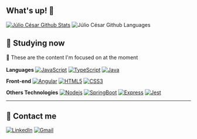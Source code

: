 ## What's up! 👋

[![Júlio César Github Stats](https://github-readme-stats.vercel.app/api?username=juliocesarfs&show_icons=true&theme=dark&bg_color=0d1117&&count_private=true&hide_border=true)](https://github.com/juliocesarfs)
![Júlio César Github Languages](https://github-readme-stats.vercel.app/api/top-langs/?username=juliocesarfs&show_icons=true&theme=dark&hide_border=true&bg_color=0d1117&layout=compact)


## 📝 Studying now

📌 These are the content I'm focused on at the moment<br></br>
**Languages**
[![JavaScript](https://img.shields.io/badge/-JavaScript-black?style=flag-square&logo=javascript&link=https://github.com/juliocesarfs/)](https://github.com/juliocesarfs/)
[![TypeScript](https://img.shields.io/badge/-TypeScript-black?style=flag-square&logo=typescript&link=https://github.com/juliocesarfs/)](https://github.com/juliocesarfs/)
[![Java](https://img.shields.io/badge/-Java-orange?style=flag-square&logo=Java&logoColor=white&link=https://github.com/juliocesarfs/)](https://github.com/juliocesarfs/)

**Front-end**
[![Angular](https://img.shields.io/badge/Angular-DD0031?style=flag-square&logo=angular&logoColor=white&link=https://github.com/juliocesarfs/)](https://github.com/juliocesarfs/)
[![HTML5](https://img.shields.io/badge/-HTML5-E34F26?style=flag-square&logo=html5&logoColor=white&link=https://github.com/juliocesarfs/)](https://github.com/juliocesarfs/)
[![CSS3](https://img.shields.io/badge/-CSS3-1572B6?style=flag-square&logo=css3&logoColor=white&link=https://github.com/juliocesarfs/)](https://github.com/juliocesarfs/)

**Others Technologies**
[![Nodejs](https://img.shields.io/badge/-Nodejs-black?style=flag-square&logo=Node.js&link=https://github.com/juliocesarfs/)](https://github.com/juliocesarfs/)
[![SpringBoot](https://img.shields.io/badge/-Spring-black?style=flag-square&logo=spring&link=https://github.com/juliocesarfs/)](https://github.com/juliocesarfs/)
[![Express](https://img.shields.io/badge/-Express.js-black?style=flag-square&logo=express&link=https://github.com/juliocesarfs/)](https://github.com/juliocesarfs/)
[![Jest](https://img.shields.io/badge/-Jest-black?style=flag-square&logo=jest&link=https://github.com/juliocesarfs/)](https://github.com/juliocesarfs/)


---
## 💎 Contact me
[![LinkedIn](https://img.shields.io/static/v1?label=LinkedIn&message=%20&color=aqua&logo=LinkedIn&style=flat-square&logoColor=white)](https://www.linkedin.com/in/juliocesarafs/)
[![Gmail](https://img.shields.io/static/v1?label=Gmail&message=%20&color=aqua&logo=Gmail&style=flat-square&logoColor=white)](mailto:juliocesarafs2@gmail.com)
